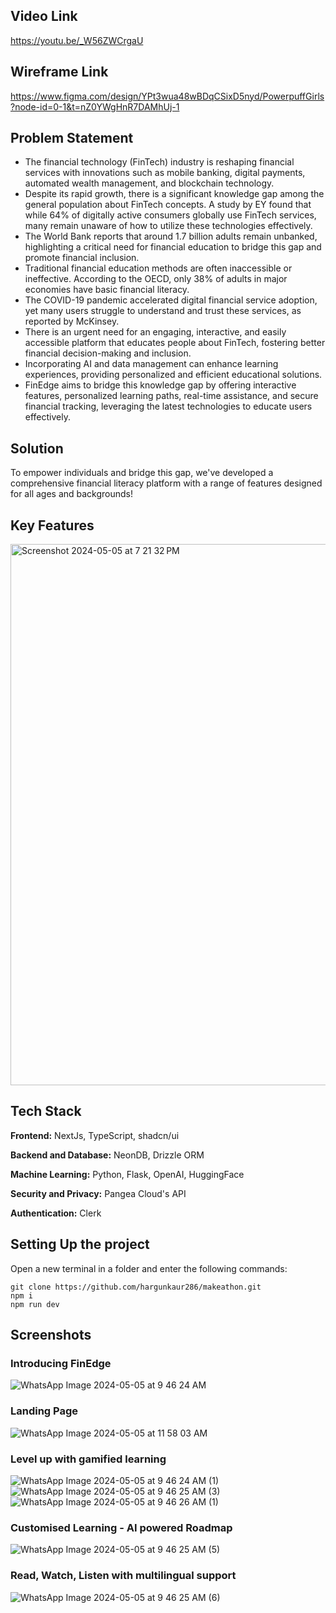 ## Video Link

https://youtu.be/_W56ZWCrgaU

## Wireframe Link

https://www.figma.com/design/YPt3wua48wBDqCSixD5nyd/PowerpuffGirls?node-id=0-1&t=nZ0YWgHnR7DAMhUj-1

## Problem Statement

 - The financial technology (FinTech) industry is reshaping financial services with innovations such as mobile banking, digital payments, automated wealth management, and blockchain technology. 
 - Despite its rapid growth, there is a significant knowledge gap among the general population about FinTech concepts. A study by EY found that while 64% of digitally active consumers globally use FinTech services, many remain unaware of how to utilize these technologies effectively. 
 - The World Bank reports that around 1.7 billion adults remain unbanked, highlighting a critical need for financial education to bridge this gap and promote financial inclusion. 
 - Traditional financial education methods are often inaccessible or ineffective. According to the OECD, only 38% of adults in major economies have basic financial literacy. 
 - The COVID-19 pandemic accelerated digital financial service adoption, yet many users struggle to understand and trust these services, as reported by McKinsey. 
 - There is an urgent need for an engaging, interactive, and easily accessible platform that educates people about FinTech, fostering better financial decision-making and inclusion. 
 - Incorporating AI and data management can enhance learning experiences, providing personalized and efficient educational solutions. 
 - FinEdge aims to bridge this knowledge gap by offering interactive features, personalized learning paths, real-time assistance, and secure financial tracking, leveraging the latest 
   technologies to educate users effectively.

## Solution

To empower individuals and bridge this gap, we've developed a comprehensive financial literacy platform with a range of features designed for all ages and backgrounds!

## Key Features

<img width="866" alt="Screenshot 2024-05-05 at 7 21 32 PM" src="https://github.com/hargunkaur286/makeathon/assets/96698544/c0497010-bfd1-4c8d-9893-462335df89b0">

## Tech Stack

**Frontend:** NextJs, TypeScript, shadcn/ui

**Backend and Database:** NeonDB, Drizzle ORM

**Machine Learning:** Python, Flask, OpenAI, HuggingFace

**Security and Privacy:** Pangea Cloud's API

**Authentication:** Clerk

## Setting Up the project

Open a new terminal in a folder and enter the following commands:

```
git clone https://github.com/hargunkaur286/makeathon.git
npm i
npm run dev

```

## Screenshots

### Introducing FinEdge
![WhatsApp Image 2024-05-05 at 9 46 24 AM](https://github.com/hargunkaur286/makeathon/assets/96698544/ecd8a4f0-8b51-4945-864a-e9aff6f72832)

### Landing Page
![WhatsApp Image 2024-05-05 at 11 58 03 AM](https://github.com/hargunkaur286/makeathon/assets/96698544/7bd31b61-ed95-4d42-862c-44e83aec0298)

### Level up with gamified learning
![WhatsApp Image 2024-05-05 at 9 46 24 AM (1)](https://github.com/hargunkaur286/makeathon/assets/96698544/6f2e6834-0c43-4c2d-9501-74057e4733c6)
![WhatsApp Image 2024-05-05 at 9 46 25 AM (3)](https://github.com/hargunkaur286/makeathon/assets/96698544/10095c6e-d70d-443f-b126-c9c1e6af4f22)
![WhatsApp Image 2024-05-05 at 9 46 26 AM (1)](https://github.com/hargunkaur286/makeathon/assets/96698544/54fa1115-39d9-4fd2-ba46-783c9b065748)

### Customised Learning - AI powered Roadmap
![WhatsApp Image 2024-05-05 at 9 46 25 AM (5)](https://github.com/hargunkaur286/makeathon/assets/96698544/50d97f5e-714d-4d58-baa0-f62a7363feee)

### Read, Watch, Listen with multilingual support
![WhatsApp Image 2024-05-05 at 9 46 25 AM (6)](https://github.com/hargunkaur286/makeathon/assets/96698544/d220f157-db63-40ae-a0bc-d17c25f2d6d7)



